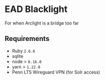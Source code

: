 # EAD Blacklight

For when Arclight is a bridge too far

## Requirements

- Ruby `2.6.6`
- sqlite
- node > `8.16.0`
- yarn > `1.22.0`
- Penn LTS Wireguard VPN (for Solr access)